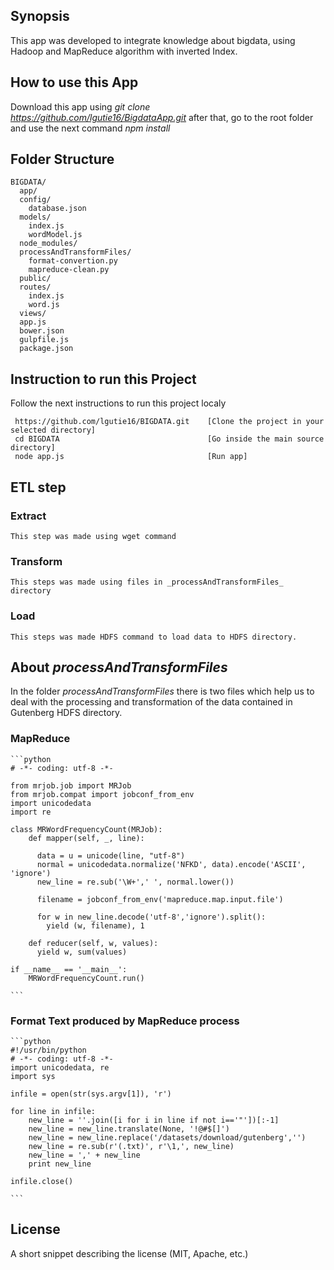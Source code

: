 ## Synopsis

This app was developed to integrate knowledge about bigdata, using Hadoop and MapReduce algorithm with inverted Index.

## How to use this App
Download this app using _git clone https://github.com/lgutie16/BigdataApp.git_ after that, go to the root folder and use the next command _npm install_


## Folder Structure

```
BIGDATA/
  app/
  config/
  	database.json
  models/
  	index.js
  	wordModel.js
  node_modules/
  processAndTransformFiles/
  	format-convertion.py
  	mapreduce-clean.py
  public/
  routes/  	
  	index.js
  	word.js
  views/  
  app.js
  bower.json
  gulpfile.js  
  package.json
```


## Instruction to run this Project
Follow the next instructions to run this project localy

``` 
 https://github.com/lgutie16/BIGDATA.git 	[Clone the project in your selected directory]
 cd BIGDATA                                 [Go inside the main source directory]
 node app.js                                [Run app]

``` 

## ETL step
### Extract
	This step was made using wget command
### Transform
	This steps was made using files in _processAndTransformFiles_ directory

### Load
	This steps was made HDFS command to load data to HDFS directory.


## About _processAndTransformFiles_ 
In the folder _processAndTransformFiles_ there is two files which help us to deal with the processing and transformation of the data contained in Gutenberg HDFS directory.
### MapReduce
	```python
	# -*- coding: utf-8 -*-

	from mrjob.job import MRJob
	from mrjob.compat import jobconf_from_env
	import unicodedata
	import re

	class MRWordFrequencyCount(MRJob):
	    def mapper(self, _, line):

	      data = u = unicode(line, "utf-8")
	      normal = unicodedata.normalize('NFKD', data).encode('ASCII', 'ignore')
	      new_line = re.sub('\W+',' ', normal.lower())

	      filename = jobconf_from_env('mapreduce.map.input.file')
	    
	      for w in new_line.decode('utf-8','ignore').split():
	        yield (w, filename), 1

	    def reducer(self, w, values):
	      yield w, sum(values)

	if __name__ == '__main__':
	    MRWordFrequencyCount.run()

	``` 

### Format Text produced by MapReduce process
	```python
	#!/usr/bin/python
	# -*- coding: utf-8 -*-
	import unicodedata, re
	import sys

	infile = open(str(sys.argv[1]), 'r')

	for line in infile:
		new_line = ''.join([i for i in line if not i=='"'])[:-1]
		new_line = new_line.translate(None, '!@#$[]')
		new_line = new_line.replace('/datasets/download/gutenberg','')
		new_line = re.sub(r'(.txt)', r'\1,', new_line)
		new_line = ',' + new_line
		print new_line

	infile.close()

	``` 

## License

A short snippet describing the license (MIT, Apache, etc.)

